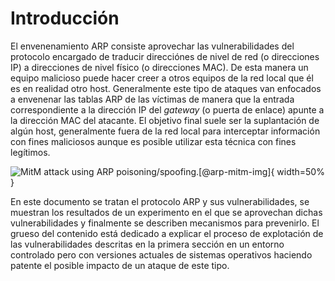 # Introducción

El envenenamiento ARP consiste aprovechar las vulnerabilidades del protocolo
encargado de traducir direcciónes de nivel de red (o direcciones IP) a
direcciones de nivel físico (o direcciones MAC). De esta manera un equipo
malicioso puede hacer creer a otros equipos de la red local que él es en
realidad otro host. Generalmente este tipo de ataques van enfocados a envenenar
las tablas ARP de las víctimas de manera que la entrada correspondiente a la
dirección IP del *gateway* (o puerta de enlace) apunte a la dirección MAC del
atacante. El objetivo final suele ser la suplantación de algún host,
generalmente fuera de la red local para interceptar información con fines
maliciosos aunque es posible utilizar esta técnica con fines legítimos.

![MitM attack using ARP poisoning/spoofing.[@arp-mitm-img]](https://upload.wikimedia.org/wikipedia/commons/3/33/ARP_Spoofing.svg){ width=50% }

En este documento se tratan el protocolo ARP y sus vulnerabilidades, se
muestran los resultados de un experimento en el que se aprovechan dichas
vulnerabilidades y finalmente se describen mecanismos para prevenirlo. El
grueso del contenido está dedicado a explicar el proceso de explotación de las
vulnerabilidades descritas en la primera sección en un entorno controlado pero
con versiones actuales de sistemas operativos haciendo patente el posible
impacto de un ataque de este tipo.
